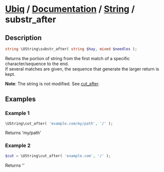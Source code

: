 [Ubiq](https://github.com/Pixel418/Ubiq#readme) / [Documentation](../index.md#readme) / [String](../index.md#string) / substr_after
======


Description
-------- 

```php
string \UString\substr_after( string $hay, mixed $needles );
```

Returns the portion of string from the first match of a specific character/sequence to the end. <br>
If several matches are given, the sequence that generate the larger return is kept.

**Note**: The string is not modified. See [cut_after](./cut_after.md#readme).



Examples
--------

### Example 1

```php
\UString\cut_after( 'example.com/my/path', '/' );
```
Returns 'my/path'

### Example 2

```php
$cut = \UString\cut_after( 'example.com', '/' );
```
Returns ''
